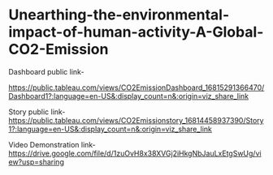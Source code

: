 # Unearthing-the-environmental-impact-of-human-activity-A-Global-CO2-Emission
Dashboard public link-

https://public.tableau.com/views/CO2EmissionDashboard_16815291366470/Dashboard1?:language=en-US&:display_count=n&:origin=viz_share_link

Story public link-
https://public.tableau.com/views/CO2Emissionstory_16814458937390/Story1?:language=en-US&:display_count=n&:origin=viz_share_link


Video Demonstration link-
https://drive.google.com/file/d/1zuOvH8x38XVGj2iHkgNbJauLxEtgSwUg/view?usp=sharing
